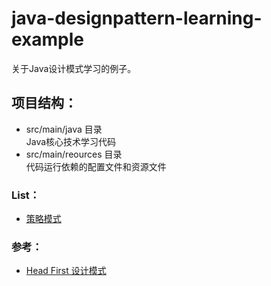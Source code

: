 # java-designpattern-learning-example
关于Java设计模式学习的例子。

## 项目结构：
- src/main/java 目录<br>
Java核心技术学习代码<br>
- src/main/reources 目录<br>
代码运行依赖的配置文件和资源文件

### List：
- [策略模式](src/main/java/com/java/designpattern/combining/combining.md)

### 参考：
- [Head First 设计模式](https://book.douban.com/subject/2243615/)